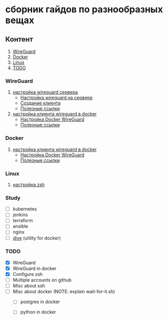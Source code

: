 # сборник гайдов по разнообразных вещах

## Контент

1. [WireGuard](#wireguard)
1. [Docker](#docker)
1. [Linux](#linux)
1. [TODO](#todo)

### WireGuard

1. [настройка wireguard сервера](./wireguard/wireguard.md)
    - [Настройка wireguard на сервере](./wireguard/wireguard.md#настройка-wireguard-на-сервере)
    - [Создание клиента](./wireguard/wireguard.md#создание-клиента)
    - [Полезные ссылки](./wireguard/wireguard.md#ссылки)
1. [настройка клиента wireguard в docker](./docker/docker_wireguard.md)
    - [Настройка Docker WireGuard](./docker/docker_wireguard.md#настройка-docker-wireguard)
    - [Полезные ссылки](./docker/docker_wireguard.md#links)

### Docker

1. [настройка клиента wireguard в docker](./docker/docker_wireguard.md)
    - [Настройка Docker WireGuard](./docker/docker_wireguard.md#настройка-docker-wireguard)
    - [Полезные ссылки](./docker/docker_wireguard.md#links)

### Linux

1. [настройка zsh](./linux/zsh.md)

### Study

- [ ] kubernetes
- [ ] jenkins
- [ ] terraform
- [ ] ansible
- [ ] nginx
- [ ] [dive](https://github.com/wagoodman/dive) (utility for docker)

### TODO

<!-- 
- [ ] Finish writing the project proposal
  - NOTE: Include budget estimation
- [ ] Implement user profile page
  - // Consider adding profile picture support
- [ ] Review codebase for legacy components
    > This might involve rewriting some modules -->

- [x] WireGuard
- [x] WireGuard in docker
- [x] Configure zsh
- [ ] Multiple accounts on github
- [ ] Misc about ssh
- [ ] Misc about docker (NOTE: explain wait-for-it.sh)
  - [ ] postgres in docker
  - [ ] python in docker

